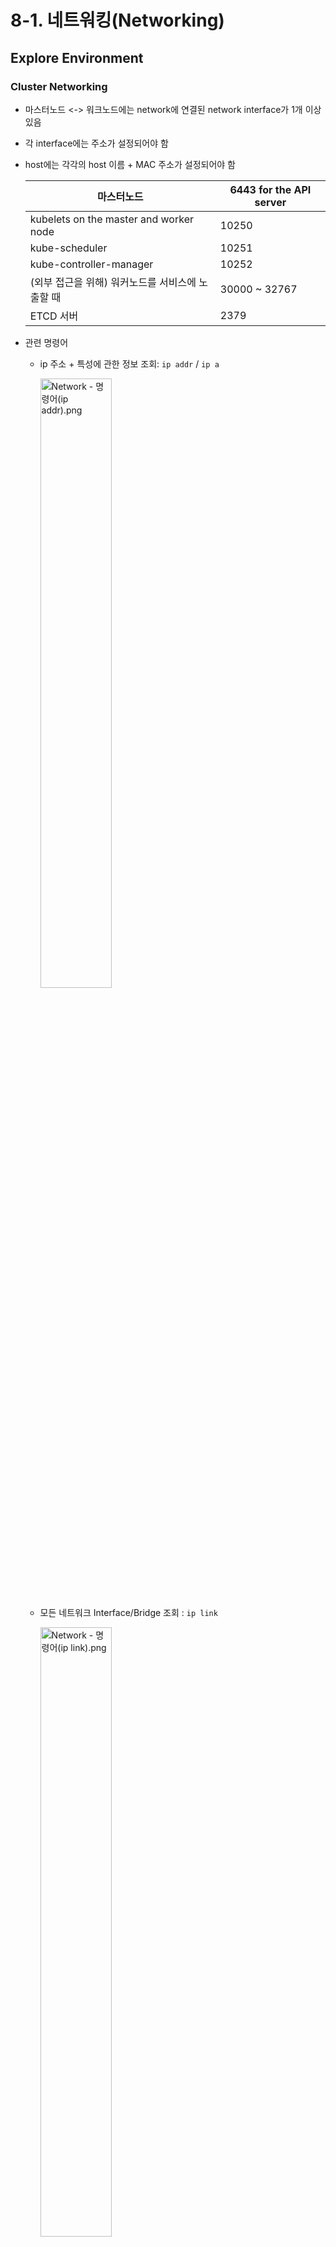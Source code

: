 # 8-1. 네트워킹(Networking)

## Explore Environment

### Cluster Networking

+ 마스터노드 <-> 워크노드에는 network에 연결된 network interface가 1개 이상 있음

+ 각 interface에는 주소가 설정되어야 함

+ host에는 각각의 host 이름 + MAC 주소가 설정되어야 함

  | 마스터노드                                       | 6443 for the API server |
  | ------------------------------------------------ | ----------------------- |
  | kubelets on the master and worker node           | 10250                   |
  | kube-scheduler                                   | 10251                   |
  | kube-controller-manager                          | 10252                   |
  | (외부 접근을 위해) 워커노드를 서비스에 노출할 때 | 30000 ~ 32767           |
  | ETCD 서버                                        | 2379                    |

+ 관련 명령어

  + ip 주소 + 특성에 관한 정보 조회: `ip addr` / `ip a`

    <img src="https://user-images.githubusercontent.com/33214969/161440566-1150c076-ae46-4b2d-8b70-4810b478c587.png" alt="Network - 명령어(ip addr).png" width="50%;" />

  + 모든 네트워크 Interface/Bridge 조회 : `ip link`

    <img src="https://user-images.githubusercontent.com/33214969/161440570-41e7d156-f1b0-48eb-bd6a-5ab0187f1929.png" alt="Network - 명령어(ip link).png" width="50%;" />

    + 마스터 노드 상의의 인터페이스의 MAC 주소 조회 : `ip link show [ip]`

      <img src="https://user-images.githubusercontent.com/33214969/161440569-379b3606-ae5a-40b9-bb34-ce31d7e5593c.png" alt="Network - 명령어(ip link show).png" width="50%;" />

  + route 테이블 조회 : `ip route` /  `ip route show [Gateway명]`

    <img src="https://user-images.githubusercontent.com/33214969/161440572-a8fc9276-0dde-4962-8097-83a17ee3c4c0.png" alt="Network - 명령어(ip route).png" width="50%;" />

    <img src="https://user-images.githubusercontent.com/33214969/161440571-328806ea-c4dc-47fe-8f9c-236f309eeabb.png" alt="Network - 명령어(ip route show).png" width="30%;" />

  + ip forward 조회 : `cat /proc/sys/net/ipv4/ip_forward`

    <img src="https://user-images.githubusercontent.com/33214969/161440568-87edba65-e80b-4712-ac32-f22e5d4d9907.png" alt="Network - 명령어(ip forward).png" width="40%;" />

  + 노드의 IP/MAC 주소 확인 : `arp [node명]`

    <img src="https://user-images.githubusercontent.com/33214969/161440563-382a832e-8f01-4a8e-a475-7c28ed24184e.png" alt="Network - 명령어(arp).png" width="50%;" />

  + ip/port 확인 : `netstat -nplt`

    <img src="https://user-images.githubusercontent.com/33214969/161440574-474bf0f7-01e9-41c5-a35d-e1ae167a4374.png" alt="Network - 명령어(netstat -nplt).png" width="50%;" />

  + 접속 확인 : `netstat -anp | grep [확인할 프로그램명]`

    <img src="https://user-images.githubusercontent.com/33214969/161440573-33cdbef4-2dd5-4ee7-8706-11709bd9e14c.png" alt="Network - 명령어(netstat -anp).png" width="50%;" />

  + **netstat 옵션**

    + -a 옵션 : 현재 다른 PC와 연결되어 있거나 대기(Listening) 중인 모든 port 확인
    + -r 옵션 : 라우팅 테이블 확인 / 커넥션되어 있는 port 확인
    + -n 옵션 : 현재 다른 PC와 연결되어 있는 port 확인
    + -e 옵션 : 랜카드에서 송수신한 패킷의 용량/종류 확인
    + -s 옵션 : IP, ICMP, UDP 프로토콜별 상태 확인
    + -t 옵션 : tcp protocol
    + -u 옵션 : udp protocol
    + -p 옵션 : 프로토콜 사용 Process ID 확인
    + ic 옵션 : 1초 단위로 보여줌

<br/>

## CNI(Container Network Interface)

### Pod Networking

+ 쿠버네티스는 kubenet이라는 기본적인 network plugin을 제공하지만, cross node network or network policy 설정과 같은 고급 기능은 구현되어 있지 않음 → network plugin을 따로 사용해야 함

+ 쿠버네티스는 모든 pod들이 unique한 ip 주소를 갖고, 해당 ip를 통해 같은 노드의 모든 pod들이 서로 통신할 수 있게 함

+ Networking Solution(ex. Flannel, NSX, ...)은 network를 구성할 필요 없이 자동으로 IP 주소를 할당하고 노드 및 다른 노드의 pod 간의 연결을 설정함

+ Pod Networking(클러스터 내부/외부의 pod 간 통신 방법)

  <img src="https://user-images.githubusercontent.com/33214969/161440589-5ca5850b-bd3a-4002-962f-868f89cb9454.png" alt="Network - Pod networking.png" width="40%;" />

  1. 노드에 컨테이너에 생성되면 network namespace를 생성함 → 쿠버네티스는 통신을 위해 namespace를 network에 붙임(이때, network = bridge network) ⇒ 각 노드에 bridge network를 생성함 각 노드에 Bridge network를 생성 + 기동(bring up)

     ```bash
     $ ip link add v-net-0 type bridge
     $ ip link set dev v-net-0 up     # 10.244.1.0/24로 할당
     $ addr add 10.244.1.1/24 dev v-net -0
     ```

  2. 각 bridge network, bridge interface에 ip 주소를 할당함 + 컨테이너를 network에 붙임. → pod는 각각 ip 주소를 할당받아 서로 통신할 수 있게 됨

  + veth(Virtual Ethernet Devices) : 한 쌍의 인터페이스가 Peer로 서로 연결된 가상 인터페이스

    + ip 주소 할당 → `ip link add`를 통해 생성할 수 있음 → pod들이 unique ip를 갖음 + 서로 통신할 수 있음 script 작성([net-script.sh](http://net-script.sh))
    + 컨테이너에 network 연결 → pipe or virtual network table을 사용함

    ```coffeescript
    # net-script.sh
    # veth pair 생성
    $ ip link add [veth명] type veth peer name [peer-name]
    
    # veth pair 연결
    $ ip link set up [veth명]
    
    # ip 주소 할당
    $ ip -n [namespace명] addr add ...
    $ ip -n [namespace명] route add ...
    
    # 인터페이스 bring up
    $ ip -n [namespace명] link add ...
    ```
  
  3. routing table을 이용해 모든 host에 대해 route를 구성함 → 다른 노드의 pod들과 통신 가능하도록
  
     ```coffeescript
     # in node1(129.168.1.11)
     $ ip route add 10.244.2.2 via 192.168.1.12
     # ping 10.244.2.2 -> node1 to node2 OK
     
     $ ip route add 10.244.4.3 via 192.168.1.13
     # ping 10.244.3.2 -> node1 to node3 OK
     ```
  
  4. CNI 사용
  
     <img src="https://user-images.githubusercontent.com/33214969/161440590-f79c8598-bc07-418e-b36c-7a034fa73bbe.png" alt="Network - Pod networking2.png" width="40%;" />
  
     + 10.244.0.0/16의 단일 대규모 network를 형성함 → CNI를 사용
     + CNI가 쿠버네티스에게 컨테이너를 작성하는 즉시 script를 호출하도록 요청함 + CNI는 컨테이너 추가/삭제를 담당하는 섹션을 추가/삭제해야 함
     + kubelet의 역할
       1. CNI 설정(Configuration)을 확인
       2. script 이름을 식별
       3. `/etc/cni/bin` 디렉토리를 검색
       4. add 명령과 컨테이너 이름 or namespace id를 사용하여 script를 실행

### CNI(Container Network Interface)

```tex
▫️ 컨테이너 간의 네트워킹을 제어할 수 있는 plugin
```

+ 특징
  + 컨테이너 작성을 담당하는 쿠버네티스 내의 컴포넌트에 의해 CNI plugin이 호출됨
  + 컨테이너가 생성된 후 해당 구성 요소가 적절한 network plugin을 호출함

### CNI in Kubernetes

+ kubelet을 통해 CNI 정보 확인 : `ps -aux | grep kubelet`

  ```bash
  $ ps -aux | grep kubelet
  # --network-plugin=cni
  # --cni-bin-dir=/opt/cni/bin
  # --cni-confi-dir=/etc/cni/net.d  -> net.d 안에 bridge.conf가 설정되어 있음
  ```

  + `--network-plugin=cni` : kubelet 실행 시, 받은 CNI 설정 정보
  + `--cni-bin-dir` : CNI 플러그인 파일 디렉토리
  + `--cni-confi-dir` : CNI 설정 파일 디렉토리

+ kubelet은 위의 정보들을 통해 CNI script의 add 명령어를 수행하여 network를 구성함

### CNI weave

```tex
▫️ CNI plugin의 한 종류
```

+ 배경

  + routing table은 수많은 entry를 지원할 수 없음 → 클러스터 내 노드가 너무 많고, 각 노드에 pod가 많은 환경에서는 다른 솔루션이 필요함

+ 특징

  + weave CNI plugin이 클러스터에 배포 > plugin이 각 노드에 agent or service를 배포함
  + weave는 노드, 네트워크, pod에 대한 정보를 교환하기 위해 서로 통신함
  + 각 agent or peer는 전체 설정의 topology를 저장함 → 다른 노드에 있는 pod와 노드의 ip를 알 수 있음
  + weave는 노드들에 각각 bridge를 생성 + weave라고 이름을 지정함 + 각 network에 ip 주소를 할당함
  + pod는 여러 bridge network에 연결할 수 있음 ex) pod가 docker에 만든 docker bridge 뿐만 아니라 seave bridge에도 붙을 수 있음
  + 패킷이 대상에 도달하기 위해 사용하는 경로는 컨테이너에 구성된 경로에 따라 다름

+ weave 동작방식

  <img src="https://user-images.githubusercontent.com/33214969/161440575-9c77ca79-d8cc-42f8-8f41-c0839d5dff97.png" alt="Network - CNI.png" width="50%;" />

  1. weave는 pod들이 agent에 도달할 수 있도록 구성된 올바른 경로를 확보하도록 함 + agent는 다른 pod들을 처리함
  2. 패킷이 하나의 pod에서 다른 노드의 다른 pod로 보내지면, weave는 패킷을 가로채고 별도의 network에 있음을 확인함
  3. 그 다음 이 패킷을 새로운 소스/대상이 있는 새 패킷으로 캡슐화 + network를 통해 전송함
  4. 다른 weave agent가 패킷을 검색/분해하여 패킷을 올바른 pod로 라우팅함

+ 쿠버네티스 클러스터에 weave 배포 방법

  + weave 및 weave peer는 클러스터 내의 각 노드에 service or daemon으로 배포될 수 있음
  + 만약, 쿠버네티스가 이미 설정되어 있을 경우, kubectl apply 명령어를 사용하여 클러스터에 pod로 배포될 수 있음 → `kubectl apply -f "<https://cloud.weave.works/k8s/net?k8s-version=$>(kubectl version | base64 | tr -d '\\n')&env.IPALLOC_RANGE=10.50.0.0/16"`

+ 관련 명령어

  + 네트워크 plugin 확인 : `ps -aux | grep kubelet` → `--network-plugin` 항목 확인
  + CNI의 binary로 구성된 경로 확인 : `ps -aux | grep kubelet` → `--cni-bin-dir` 항목 확인
  + host에서 사용가능한 CNI plugin 목록 확인 : `ls /opt/cni/bin` → 해당 폴더에서 사용 가능한 폴더(plugin) 확인
  + CNI plugin 확인 : `ls /etc/cni/net.d`
  + 컨테이너 or namespace 생성 후 kubelet에서 실행할 binary 실행 파일 확인 : `cat /etc/cni/net.d/[CNI plugin 파일명].confist` → `plugins.type` 항목 확인

  **weave 배포**

  + host 시스템의 ip 주소 확인 : `ip a`
  + weave pod 확인 : `kubectl get po -n kube-system | grep weave`
  + weave log 확인 : `kubectl logs -n kube-system [weave pod명] -c weave`
  + &env를 사용하여 기본 IP 주소(10.50.0.0)를 변경 : `kubectl apply -f "<https://cloud.weave.works/k8s/net?k8s-version=$>(kubectl version | base64 | tr -d '\\n')&env.IPALLOC_RANGE=10.50.0.0/16"`

<br/>

## Networking Weave

+ pod ip를 중복되지 않도록 할당하는 방법
  + ip 리스트를 파일로 저장하는 방법 → 가장 간단한 방법 → 이 파일을 각 host에 두고 ip를 관리할 수 있음
  + weave가 ip 주소를 관리하는 방법 → weave는 전체 network에 10.32.0.0/12에 해당하는 범위의 ip를 할당함 → 이는 10.32.0.1 ~ 10.47.255.254 범위에 해당함 → peer가 ip 주소를 동등하게 분할하여 각 노드에 할당함 → 해당 노드에서 생성된 pod는 해당 범위를 갖게 됨

### IPAM

```tex
▫️ ip 할당 관리
```

+ ex) DHCP, host-local, ...

  <img src="https://user-images.githubusercontent.com/33214969/161440588-d085f084-6d7c-4f10-8f83-934870b4171f.png" alt="Network - IPAM.png" width="50%;" />

+ conf 파일

  ```bash
  $ cat /etc/cni/net.d/net-script.conf
  
  # net-script.conf
  # {
  # 	"cniVersion": "0.2.0",
  # 	"name": "mynet",
  # 	"type": “net-script",
  # 	"bridge": "cni0",
  # 	"isGateway": true,
  # 	"ipMasq": true,
  # 	"ipam": {    # IPAM 부분
  # 		"type": "host-local",
  # 		"subnet": "10.244.0.0/16",
  # 		"routes": [
  # 					{ "dst": "0.0.0.0/0" }
  # 				]
  # 	}
  # }
  ```

+ pod의 ip 주소 확인 : (동작중인 컨테이너의 shell에 접근) `kubectl exec -ti [pod명] -- sh` / (ip 확인) : `ip route`

<br/>

## Service Networking

+ Service → 다른 pod에 호스팅된 service에 액세스하기 위해 사용함

  + ClusterIP → service가 생성되면 pod 종류와 관계없이 클러스터의 모든 pod에서 액세스가 가능함 → 클러스터 전체에서 service가 host될 때, pod가 노드에 host되지만, 특정 노드에 바인딩되지는 않음 → 클러스터 내에서만 service에 접근이 가능함
  + NodePort → NodePort 또한 할당된 ip 주소를 이용하여 ClusterIP와 동일하게 동작함 → 클러스터 내의 모든 노드의 port에 애플리케이션을 표시(expose)하므로 → 외부 사용자 or 애플리케이션이 service에 접근할 수 있음

+ Service가 어떻게 ip 주소를 갖고, 어떻게 클러스터의 모든 노드에서 사용할 수 있는지?

  <img src="https://user-images.githubusercontent.com/33214969/161440597-cf5fbc5c-beb2-40c7-8a05-3c83d1d04738.png" alt="Network - Service Networking(iptables)2.png" width="50%;" />

  + service의 개념

    + 모든 노드는 kubelet을 이용해 pod를 생성함 → 각 노드의 각 Kubelet은 apiserver를 통해 클러스터의 변경을 감시 + 새로운 pod가 생성될 때마다 노드에 pod를 생성함
    + 그 다음, CNI plugin을 호출하여 해당 pod의 networking을 구성함 + 각 노드는 kube-proxy을 실행함
    + kube-proxy는 kube-apiserver를 통해 클러스터의 변경을 감시함 + 새로운 service가 생성될 때마다 kube-proxy가 동작함
    + pod와 달리 service는 각 노드에서 생성되거나 or 각 노드에 할당되지 않음 → service는 클러스터 전체의 개념임(=클러스터 내의 모든 노드에 걸쳐 존재함)
    + service의 ip를 실제로 수신하고 있는 서버 or service는 없음. service를 위한 process, namespace, interface도 없음 → service는 가상의 객체임

  + service의 ip 취득 방법

    + service 객체와 코디네이터(coordinator)를 작성하면 미리 정의된 범위의 ip 주소가 할당됨
    + 각 노드에서 실행중인 kube-proxy는 service ip를 가져와서 클러스터 내의 각 노드에서 전송 규칙(forwarding rules)을 생성함 → 해당 ip에 도달하는 트래픽은 모두 pod의 ip로 전송되어야 함
    + pod의 ip가 1개 있으면 pod가 service의 ip에 도달하려고 할 때마다 클러스터의 모든 노드에서 접근할 수 있는 pod의 ip로 전달됨
    + service가 생성/삭제될 때마다 kube-module 컴포넌트는 이러한 규칙을 생성/삭제함
    + service가 생성될 때 할당되는 ClusterIP → kube-apiserver 옵션을 통해 정의된 범위 내에서 할당됨

  + kube-proxy

    <img src="https://user-images.githubusercontent.com/33214969/161440595-21d8ee93-95af-4ecf-8f8a-561c34a28ee2.png" alt="Network - Service Networking(iptables).png" width="50%;" />

    + forwarding rule 생성 방법 3가지
      1. userspace
      2. iptables(default)
      3. ipvs

  + iptables

    + kube-proxy의 iptable

      | IP:Port    | 10.99.13.178:80 |
      | ---------- | --------------- |
      | Forward to | 10.244.1.2      |

    + pod의 iptable

      | Pod DB                | 10.244.1.2          |
      | --------------------- | ------------------- |
      | Service DB(ClusterIP) | 10.103.132.104:3306 |

    + ip 범위 확인

      <img src="https://user-images.githubusercontent.com/33214969/161440594-fe61f027-8123-4925-9854-2dc846af5d78.png" alt="Network - Service Networking(ip range).png" width="50%;" />

+ 관련 명령어

  + kube-proxy의 forwarding rule 생성 : `kube-proxy --proxy-mode [upserspace | iptagles | ipvs] ...`
  + kube-proxy의 forwarding rule 확인 : `iptables -L -t nat | grep [service명]`
  + ip 범위 확인(`ipcalc` 사용)
    + ipcalc 설치 : `apt update` + `apt install ipcalc`
    + ip 범위 확인 : `ipcalc -b [ip]`
  + 클러스터의 node에 대해 구성된 ip 범위 확인 : `kubectl get nodes -o wide` → ip 확인 + `ip a` → 해당 ip 대역대를 확인
  + 클러스터의 pod에 대해 구성된 ip 범위 확인 : `kubectl logs [weave pod명] -c weave -n kube-system` → ipalloc-range 확인
  + 클러스터 내의 service에 대해 구성된 ip 확인 : `cat /etc/kubernetes/manifests/kube-apiserver.yaml | grep cluster-ip-range` / `kube-api-server --service-cluster-ip-range ipNet` + `ps aux | grep kube-api-server`의 `range` 항목
  + kube-proxy의 proxy 타입 확인 : `kubectl logs [kube-proxy의 pod명] -n kube-system`

<br/><br/>